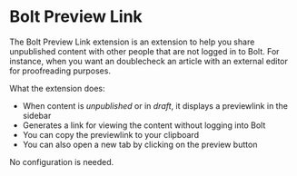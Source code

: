 Bolt Preview Link
==================

The Bolt Preview Link extension is an extension to help you share unpublished content with other people that are not logged in to Bolt. 
For instance, when you want an doublecheck an article with an external editor for proofreading purposes.

What the extension does:
- When content is _unpublished_ or in _draft_, it displays a previewlink in the sidebar
- Generates a link for viewing the content without logging into Bolt
- You can copy the previewlink to your clipboard
- You can also open a new tab by clicking on the preview button

No configuration is needed.
